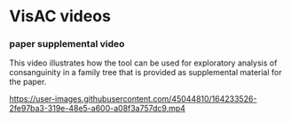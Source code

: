 # VisAC videos

<h3>paper supplemental video</h3>

This video illustrates how the tool can be used for exploratory analysis of consanguinity in a family tree that is provided as supplemental material for the paper.


https://user-images.githubusercontent.com/45044810/164233526-2fe97ba3-319e-48e5-a600-a08f3a757dc9.mp4

